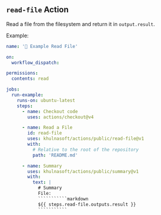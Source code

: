 ## `read-file` Action

Read a file from the filesystem and return it in `output.result`.

Example:

<!--- @@inject: ../../.github/workflows/example-read-file.yaml --->

````````````yaml
name: '📗 Example Read File'

on:
  workflow_dispatch:

permissions:
  contents: read

jobs:
  run-example:
    runs-on: ubuntu-latest
    steps:
      - name: Checkout code
        uses: actions/checkout@v4

      - name: Read a File
        id: read-file
        uses: khulnasoft/actions/public/read-file@v1
        with:
          # Relative to the root of the repository
          path: 'README.md'

      - name: Summary
        uses: khulnasoft/actions/public/summary@v1
        with:
          text: |
            # Summary
            File:
            ```````````markdown
            ${{ steps.read-file.outputs.result }}
            ```````````
````````````

<!--- @@inject-end: ../../.github/workflows/example-read-file.yaml --->
